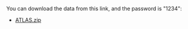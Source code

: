 You can download the data from this link, and the password is "1234":
- [ATLAS.zip](https://pan.baidu.com/s/1stIU2d4itziMxcJ98Cq92Q)

